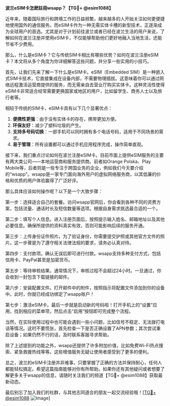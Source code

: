 **波兰eSIM卡怎麽註冊wsapp？【TG💪+ @esim1088】**

近年来，随着国际旅行和跨境工作的日益频繁，越来越多的人开始关注如何更便捷地使用国外的通信服务。而eSIM卡作为一种无需实体卡槽的新型技术，正逐渐成为全球用户的首选。尤其是对于计划前往波兰或者已经在波兰生活的用户来说，了解如何在波兰注册并使用eSIM卡，不仅能够帮助他们更好地融入当地生活，还能节省不少费用。

那么，什么是eSIM卡？它与传统SIM卡相比有哪些优势？如何在波兰注册eSIM卡？本文将从多个角度为你详细解答这些问题，并分享一些实用的小技巧。

首先，让我们先来了解一下什么是eSIM卡。eSIM（Embedded SIM）是一种嵌入式SIM卡技术，它直接集成在设备内部，不需要物理插拔。这意味着你可以通过网络远程激活运营商提供的服务，而无需亲自去营业厅购买实体卡。这种灵活性使得eSIM卡非常适合经常需要更换国家或地区的用户，比如留学生、商务人士以及旅行者等。

相较于传统的SIM卡，eSIM卡具有以下几个显著优点：
1. **便携性更强**：由于没有实体卡的存在，携带更加方便。
2. **环保友好**：减少了塑料垃圾的产生。
3. **支持多号码切换**：一部手机可以同时拥有多个电话号码，适用于不同场景的需求。
4. **易于管理**：所有设置都可以通过手机应用程序完成，操作简单直观。

接下来，我们重点讨论如何在波兰注册eSIM卡。目前市面上提供eSIM服务的主要有两大类公司——本地运营商和服务提供商。前者如Orange Polska、Play Mobile等，后者则是一些专注于跨国业务的企业，例如我们今天要介绍的“wsapp”。wsapp是一家专门面向海外用户的虚拟网络服务商，以其低廉的价格和优质的用户体验赢得了广泛好评。

那么具体应该如何操作呢？以下是一个大致步骤：

第一步：选择适合自己的套餐。访问wsapp官网后，你会看到各种不同的资费方案，包括流量、通话时长及短信数量等选项。根据自身需求挑选最合适的一个。

第二步：填写个人信息。进入注册页面后，按照提示输入姓名、邮箱地址以及其他必要信息。确保所提供的资料真实有效，否则可能影响后续的服务开通。

第三步：上传身份证件照片。为了验证身份，你需要提交护照或其他官方文件的照片。这一步骤是为了遵守相关法律法规的要求，请务必认真对待。

第四步：支付款项。确认无误后即可进行付款。wsapp支持多种支付方式，包括信用卡、PayPal甚至是加密货币。

第五步：等待审核结果。通常情况下，审核过程不会超过24小时。一旦通过，你会收到一封包含下载链接的邮件。

第六步：安装配置文件。打开邮件中的附件，按照指示将配置文件添加到你的设备中。此时，你就已经成功绑定了wsapp账户！

第七步：激活eSIM卡。最后一步就是启动新的号码啦！打开手机上的“设置”应用，找到相应的菜单项，然后点击“启用”按钮即可完成整个流程。

当然，在实际使用过程中也可能会遇到一些小问题，比如信号不稳定、无法拨打电话等情况。这时不要慌张，首先检查一下是否正确设置了APN参数；其次尝试重启设备；如果仍然不行的话，及时联系客服寻求帮助。

除了上述提到的功能之外，wsapp还提供了许多附加价值，比如免费Wi-Fi热点搜索、紧急救援热线等等。这些增值服务无疑让使用者感受到了更多的便利。

总之，波兰的eSIM卡注册并非难事，只要掌握了正确的方法并保持耐心，任何人都能轻松搞定。希望这篇指南能够对你有所帮助。如果你还有其他疑问或者想要了解更多关于wsapp的信息，请随时关注我们的频道【TG💪+ @esim1088】获取最新动态。

最后别忘了加入我们的社群，与其他志同道合的朋友一起交流经验哦！[[TG💪+ @esim1088](https://t.me/s/esim1088) ![Image](https://i.postimg.cc/4NQfJmqS/Snipaste-2025-05-13-00-14-12.png)]
